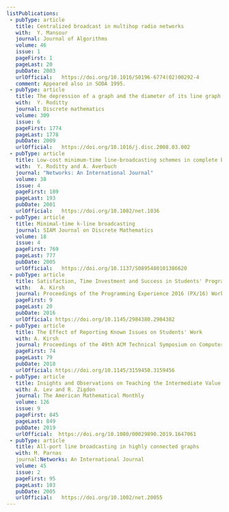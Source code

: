 ```yaml
---
listPublications:
 - pubType: article
   title: Centralized broadcast in multihop radio networks
   with:  Y. Mansour
   journal: Journal of Algorithms
   volume: 46
   issue: 1
   pageFirst: 1
   pageLast: 20
   pubDate: 2003
   urlOfficial:   https://doi.org/10.1016/S0196-6774(02)00292-4
   comment: Appeared also in SODA 1995.
 - pubType: article
   title: The depression of a graph and the diameter of its line graph
   with:  Y. Roditty
   journal: Discrete mathematics
   volume: 309
   issue: 6
   pageFirst: 1774
   pageLast: 1778
   pubDate: 2009
   urlOfficial:   https://doi.org/10.1016/j.disc.2008.03.002
 - pubType: article
   title: Low-cost minimum-time line-broadcasting schemes in complete binary trees
   with:  Y. Roditty and A. Averbuch
   journal: "Networks: An International Journal"
   volume: 38
   issue: 4
   pageFirst: 189
   pageLast: 193
   pubDate: 2001
   urlOfficial:   https://doi.org/10.1002/net.1036
 - pubType: article
   title: Minimal-time k-line broadcasting
   journal: SIAM Journal on Discrete Mathematics
   volume: 18
   issue: 4
   pageFirst: 769
   pageLast: 777
   pubDate: 2005
   urlOfficial:   https://doi.org/10.1137/S0895480101386620
 - pubType: article
   title: Satisfaction, Time Investment and Success in Students' Programming Exercise
   with:   A. Kirsh
   journal: Proceedings of the Programming Experience 2016 (PX/16) Workshop
   pageFirst: 9
   pageLast: 20
   pubDate: 2016
   urlOfficial: https://doi.org/10.1145/2984380.2984382
 - pubType: article
   title: The Effect of Reporting Known Issues on Students' Work
   with: A. Kirsh
   journal: Proceedings of the 49th ACM Technical Symposium on Computer Science Education
   pageFirst: 74
   pageLast: 79
   pubDate: 2018
   urlOfficial: https://doi.org/10.1145/3159450.3159456
 - pubType: article
   title: Insights and Observations on Teaching the Intermediate Value Theorem
   with: A. Lev and R. Zigdon
   journal: The American Mathematical Monthly
   volume: 126
   issue: 9
   pageFirst: 845
   pageLast: 849
   pubDate: 2019
   urlOfficial:  https://doi.org/10.1080/00029890.2019.1647061
 - pubType: article
   title: All-port line broadcasting in highly connected graphs
   with: M. Parnas
   journal:Networks: An International Journal
   volume: 45
   issue: 2
   pageFirst: 95
   pageLast: 103
   pubDate: 2005
   urlOfficial:   https://doi.org/10.1002/net.20055
---
```

